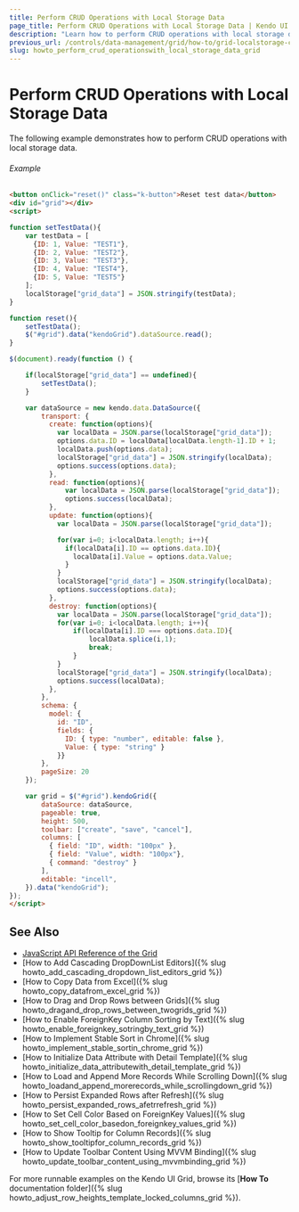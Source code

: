 ```yaml
---
title: Perform CRUD Operations with Local Storage Data
page_title: Perform CRUD Operations with Local Storage Data | Kendo UI Grid
description: "Learn how to perform CRUD operations with local storage data in the Kendo UI Grid widget."
previous_url: /controls/data-management/grid/how-to/grid-localstorage-crud
slug: howto_perform_crud_operationswith_local_storage_data_grid
---
```


# Perform CRUD Operations with Local Storage Data

The following example demonstrates how to perform CRUD operations with local storage data.

###### Example

```html
<button onClick="reset()" class="k-button">Reset test data</button>
<div id="grid"></div>
<script>

function setTestData(){
    var testData = [
      {ID: 1, Value: "TEST1"},
      {ID: 2, Value: "TEST2"},
      {ID: 3, Value: "TEST3"},
      {ID: 4, Value: "TEST4"},
      {ID: 5, Value: "TEST5"}  
    ];
    localStorage["grid_data"] = JSON.stringify(testData);
}

function reset(){
    setTestData();
    $("#grid").data("kendoGrid").dataSource.read();
}

$(document).ready(function () {

    if(localStorage["grid_data"] == undefined){
        setTestData();
    }

    var dataSource = new kendo.data.DataSource({
        transport: {
          create: function(options){
            var localData = JSON.parse(localStorage["grid_data"]);
            options.data.ID = localData[localData.length-1].ID + 1;
            localData.push(options.data);
            localStorage["grid_data"] = JSON.stringify(localData);
            options.success(options.data);
          },
          read: function(options){
              var localData = JSON.parse(localStorage["grid_data"]);
              options.success(localData);
          },
          update: function(options){
            var localData = JSON.parse(localStorage["grid_data"]);

            for(var i=0; i<localData.length; i++){
              if(localData[i].ID == options.data.ID){
                localData[i].Value = options.data.Value;
              }
            }
            localStorage["grid_data"] = JSON.stringify(localData);
            options.success(options.data);
          },
          destroy: function(options){
            var localData = JSON.parse(localStorage["grid_data"]);
            for(var i=0; i<localData.length; i++){
                if(localData[i].ID === options.data.ID){
                    localData.splice(i,1);
                    break;
                }
            }
            localStorage["grid_data"] = JSON.stringify(localData);
            options.success(localData);
          },
        },
        schema: {
          model: {
            id: "ID",
            fields: {
              ID: { type: "number", editable: false },
              Value: { type: "string" }
            }}
        },
        pageSize: 20
    });

    var grid = $("#grid").kendoGrid({
        dataSource: dataSource,
        pageable: true,
        height: 500,
        toolbar: ["create", "save", "cancel"],
        columns: [
          { field: "ID", width: "100px" },
          { field: "Value", width: "100px"},
          { command: "destroy" }
        ],
        editable: "incell",
    }).data("kendoGrid");
});
</script>
```

## See Also

* [JavaScript API Reference of the Grid](/api/javascript/ui/grid)
* [How to Add Cascading DropDownList Editors]({% slug howto_add_cascading_dropdown_list_editors_grid %})
* [How to Copy Data from Excel]({% slug howto_copy_datafrom_excel_grid %})
* [How to Drag and Drop Rows between Grids]({% slug howto_dragand_drop_rows_between_twogrids_grid %})
* [How to Enable ForeignKey Column Sorting by Text]({% slug howto_enable_foreignkey_sotringby_text_grid %})
* [How to Implement Stable Sort in Chrome]({% slug howto_implement_stable_sortin_chrome_grid %})
* [How to Initialize Data Attribute with Detail Template]({% slug howto_initialize_data_attributewith_detail_template_grid %})
* [How to Load and Append More Records While Scrolling Down]({% slug howto_loadand_append_morerecords_while_scrollingdown_grid %})
* [How to Persist Expanded Rows after Refresh]({% slug howto_persist_expanded_rows_afetrrefresh_grid %})
* [How to Set Cell Color Based on ForeignKey Values]({% slug howto_set_cell_color_basedon_foreignkey_values_grid %})
* [How to Show Tooltip for Column Records]({% slug howto_show_tooltipfor_column_records_grid %})
* [How to Update Toolbar Content Using MVVM Binding]({% slug howto_update_toolbar_content_using_mvvmbinding_grid %})

For more runnable examples on the Kendo UI Grid, browse its [**How To** documentation folder]({% slug howto_adjust_row_heights_template_locked_columns_grid %}).
